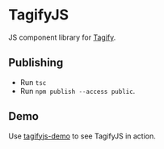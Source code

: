 # TagifyJS
JS component library for [Tagify](https://github.com/zoomio/tagify).

## Publishing

- Run `tsc`
- Run `npm publish --access public`.

## Demo

Use [tagifyjs-demo](https://github.com/smeshkov/tagifyjs-demo) to see TagifyJS in action.
